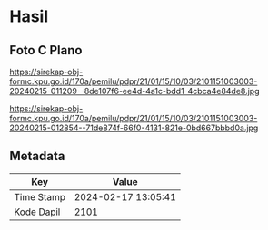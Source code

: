 # Hasil

## Foto C Plano

https://sirekap-obj-formc.kpu.go.id/170a/pemilu/pdpr/21/01/15/10/03/2101151003003-20240215-011209--8de107f6-ee4d-4a1c-bdd1-4cbca4e84de8.jpg

https://sirekap-obj-formc.kpu.go.id/170a/pemilu/pdpr/21/01/15/10/03/2101151003003-20240215-012854--71de874f-66f0-4131-821e-0bd667bbbd0a.jpg


## Metadata

| Key        | Value               |
| ---------- | ------------------- |
| Time Stamp | 2024-02-17 13:05:41 |
| Kode Dapil | 2101                |



